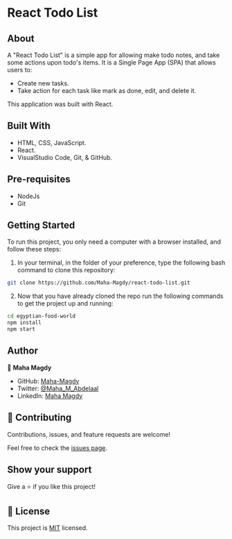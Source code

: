 # React Todo List

## About

A "React Todo List" is a simple app for allowing make todo notes, and take some actions upon todo's items. It is a Single Page App (SPA) that allows users to:

- Create new tasks.
- Take action for each task like mark as done, edit, and delete it.
  
This application was built with React.
## Built With

- HTML, CSS, JavaScript.
- React.
- VisualStudio Code, Git, & GitHub.

<!-- ## Live Demo

[Live Demo Link]( https://maha-magdy.github.io/egyptian-food-world/ ) -->

## Pre-requisites

- NodeJs
- Git
## Getting Started

To run this project, you only need a computer with a browser installed, and follow these steps:


1. In your terminal, in the folder of your preference, type the following bash command to clone this repository:

```sh
git clone https://github.com/Maha-Magdy/react-todo-list.git
```

2. Now that you have already cloned the repo run the following commands to get the project up and running:
```sh
cd egyptian-food-world
npm install
npm start
```
## Author

👤 **Maha Magdy**

- GitHub: [Maha-Magdy](https://github.com/Maha-Magdy)
- Twitter: [@Maha_M_Abdelaal](https://twitter.com/Maha_M_Abdelaal)
- LinkedIn: [Maha Magdy](https://www.linkedin.com/in/maha-magdy-abdelaal/)

## 🤝 Contributing

Contributions, issues, and feature requests are welcome!

Feel free to check the [issues page](https://github.com/Maha-Magdy/react-todo-list/issues).

## Show your support

Give a ⭐️ if you like this project!

## 📝 License

This project is [MIT](./LICENSE) licensed.